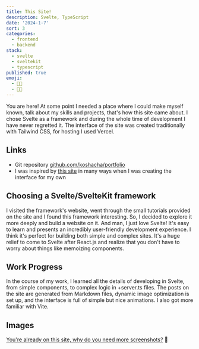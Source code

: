 ```yaml
---
title: This Site!
description: Svelte, TypeScript
date: '2024-1-7'
sort: 3
categories:
  - frontend
  - backend
stack:
  - svelte
  - sveltekit
  - typescript
published: true
emoji:
  - 👨‍💻
  - 🧑‍🎨
---
```


You are here! At some point I needed a place where I could make myself known, talk about my skills and projects, that's how this site came about. I chose Svelte as a framework and during the whole time of development I have never regretted it. The interface of the site was created traditionally with Tailwind CSS, for hosting I used Vercel.

## Links

- Git repository [github.com/koshacha/portfolio](https://github.com/koshacha/portfolio)
- I was inspired by [this site](https://leerob.io/) in many ways when I was creating the interface for my own

## Choosing a Svelte/SvelteKit framework

I visited the framework's website, went through the small tutorials provided on the site and I found this framework interesting. So, I decided to explore it more deeply and build a website on it. And man, I just love Svelte! It's easy to learn and presents an incredibly user-friendly development experience. I think it's perfect for building both simple and complex sites. It's a huge relief to come to Svelte after React.js and realize that you don't have to worry about things like memoizing components.

## Work Progress

In the course of my work, I learned all the details of developing in Svelte, from simple components, to complex logic in +server.ts files. The posts on the site are generated from Markdown files, dynamic image optimization is set up, and the interface is full of simple but nice animations. I also got more familiar with Vite.

## Images

[You're already on this site, why do you need more screenshots?](https://en.wikipedia.org/wiki/Recursion) 🗿
